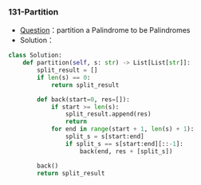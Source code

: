 

### 131-Partition

+ [Question](https://leetcode-cn.com/problems/palindrome-partitioning/)：partition a Palindrome to be Palindromes
+ Solution：

```python
class Solution:
    def partition(self, s: str) -> List[List[str]]:
        split_result = []
        if len(s) == 0:
            return split_result

        def back(start=0, res=[]):
            if start >= len(s):
                split_result.append(res)
                return
            for end in range(start + 1, len(s) + 1):
                split_s = s[start:end]
                if split_s == s[start:end][::-1]:
                    back(end, res + [split_s])

        back()
        return split_result        
```

